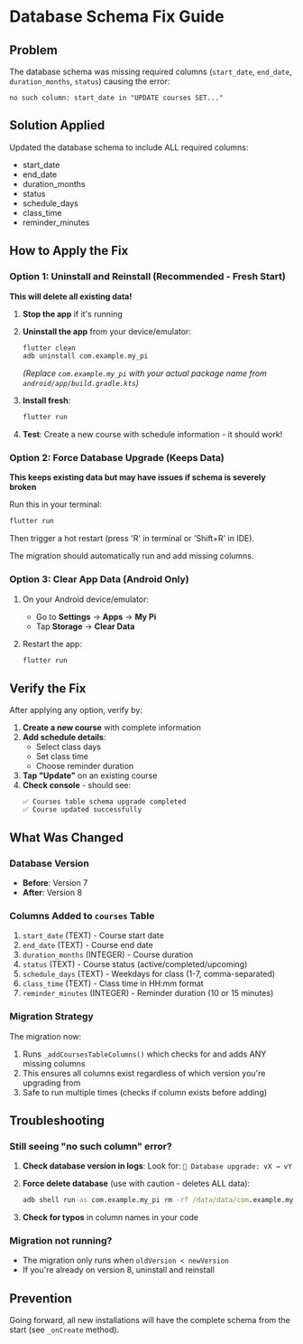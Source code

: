# Database Schema Fix Guide

## Problem
The database schema was missing required columns (`start_date`, `end_date`, `duration_months`, `status`) causing the error:
```
no such column: start_date in "UPDATE courses SET..."
```

## Solution Applied
Updated the database schema to include ALL required columns:
- start_date
- end_date  
- duration_months
- status
- schedule_days
- class_time
- reminder_minutes

## How to Apply the Fix

### Option 1: Uninstall and Reinstall (Recommended - Fresh Start)

**This will delete all existing data!**

1. **Stop the app** if it's running

2. **Uninstall the app** from your device/emulator:
   ```cmd
   flutter clean
   adb uninstall com.example.my_pi
   ```
   *(Replace `com.example.my_pi` with your actual package name from `android/app/build.gradle.kts`)*

3. **Install fresh**:
   ```cmd
   flutter run
   ```

4. **Test**: Create a new course with schedule information - it should work!

### Option 2: Force Database Upgrade (Keeps Data)

**This keeps existing data but may have issues if schema is severely broken**

Run this in your terminal:

```cmd
flutter run
```

Then trigger a hot restart (press 'R' in terminal or 'Shift+R' in IDE).

The migration should automatically run and add missing columns.

### Option 3: Clear App Data (Android Only)

1. On your Android device/emulator:
   - Go to **Settings** → **Apps** → **My Pi**
   - Tap **Storage** → **Clear Data**

2. Restart the app:
   ```cmd
   flutter run
   ```

## Verify the Fix

After applying any option, verify by:

1. **Create a new course** with complete information
2. **Add schedule details**:
   - Select class days
   - Set class time
   - Choose reminder duration
3. **Tap "Update"** on an existing course
4. **Check console** - should see:
   ```
   ✅ Courses table schema upgrade completed
   ✅ Course updated successfully
   ```

## What Was Changed

### Database Version
- **Before**: Version 7
- **After**: Version 8

### Columns Added to `courses` Table
1. `start_date` (TEXT) - Course start date
2. `end_date` (TEXT) - Course end date
3. `duration_months` (INTEGER) - Course duration
4. `status` (TEXT) - Course status (active/completed/upcoming)
5. `schedule_days` (TEXT) - Weekdays for class (1-7, comma-separated)
6. `class_time` (TEXT) - Class time in HH:mm format
7. `reminder_minutes` (INTEGER) - Reminder duration (10 or 15 minutes)

### Migration Strategy
The migration now:
1. Runs `_addCoursesTableColumns()` which checks for and adds ANY missing columns
2. This ensures all columns exist regardless of which version you're upgrading from
3. Safe to run multiple times (checks if column exists before adding)

## Troubleshooting

### Still seeing "no such column" error?

1. **Check database version in logs**:
   Look for: `🔄 Database upgrade: vX → vY`

2. **Force delete database** (use with caution - deletes ALL data):
   ```cmd
   adb shell run-as com.example.my_pi rm -rf /data/data/com.example.my_pi/databases
   ```

3. **Check for typos** in column names in your code

### Migration not running?

- The migration only runs when `oldVersion < newVersion`
- If you're already on version 8, uninstall and reinstall

## Prevention

Going forward, all new installations will have the complete schema from the start (see `_onCreate` method).
